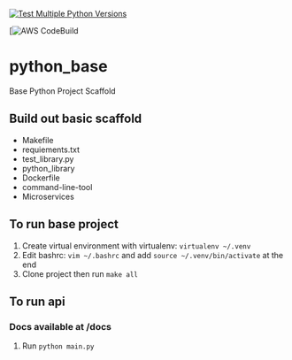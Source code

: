 [![Test Multiple Python Versions](https://github.com/rudiheydra/fast_api_demo/actions/workflows/main.yml/badge.svg)](https://github.com/rudiheydra/fast_api_demo/actions/workflows/main.yml)

[![AWS CodeBuild](https://codebuild.us-east-1.amazonaws.com/badges?uuid=eyJlbmNyeXB0ZWREYXRhIjoianBMdXR6V0pyWlJJM25hQnA0YlMvaXh3WUw4YnZPb3MwbGIwaUxjRkRMdThnT0RtSHkxSm1NMkhRcWU3ZkZVcGdEVmx5ZVZ2dlJySVBLYUFBSW02MXZzPSIsIml2UGFyYW1ldGVyU3BlYyI6IjNYelBldDV5TXk2ZE1QemoiLCJtYXRlcmlhbFNldFNlcmlhbCI6MX0%3D&branch=main)




# python_base
Base Python Project Scaffold

## Build out basic scaffold
* Makefile
* requiements.txt
* test_library.py
* python_library
* Dockerfile
* command-line-tool
* Microservices

## To run base project
1. Create virtual environment with virtualenv: `virtualenv ~/.venv`
2. Edit bashrc: `vim ~/.bashrc` and add `source ~/.venv/bin/activate` at the end
3. Clone project then run `make all`

## To run api
### Docs available at /docs
1. Run `python main.py`


